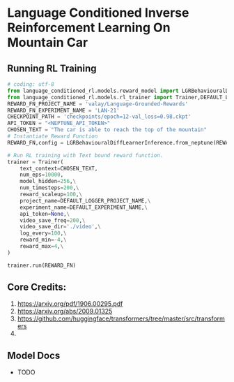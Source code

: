 # Language Conditioned Inverse Reinforcement Learning On Mountain Car


## Running RL Training
```python
# coding: utf-8
from language_conditioned_rl.models.reward_model import LGRBehaviouralDiffLearnerInference
from language_conditioned_rl.models.rl_trainer import Trainer,DEFAULT_LOGGER_PROJECT_NAME,DEFAULT_EXPERIMENT_NAME
REWARD_FN_PROJECT_NAME = 'valay/Language-Grounded-Rewards'
REWARD_FN_EXPERIMENT_NAME = 'LAN-21'
CHECKPOINT_PATH = 'checkpoints/epoch=12-val_loss=0.98.ckpt'
API_TOKEN = "<NEPTUNE_API_TOKEN>"
CHOSEN_TEXT = "The car is able to reach the top of the mountain"
# Instantiate Reward Function
REWARD_FN,config = LGRBehaviouralDiffLearnerInference.from_neptune(REWARD_FN_PROJECT_NAME,REWARD_FN_EXPERIMENT_NAME,CHECKPOINT_PATH,api_token=API_TOKEN)

# Run RL training with Text bound reward function. 
trainer = Trainer(
    text_context=CHOSEN_TEXT,
    num_eps=10000,
    model_hidden=256,\
    num_timesteps=200,\
    reward_scaleup=100,\
    project_name=DEFAULT_LOGGER_PROJECT_NAME,\
    experiment_name=DEFAULT_EXPERIMENT_NAME,\
    api_token=None,\
    video_save_freq=200,\
    video_save_dir='./video',\
    log_every=100,\
    reward_min=-4,\
    reward_max=4,\
)

trainer.run(REWARD_FN)
```

## Core Credits: 

1. https://arxiv.org/pdf/1906.00295.pdf
2. https://arxiv.org/abs/2009.01325
3. https://github.com/huggingface/transformers/tree/master/src/transformers
4. 

## Model Docs 

- TODO 

